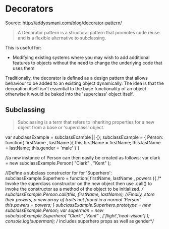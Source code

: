 Decorators
===

Source: http://addyosmani.com/blog/decorator-pattern/

> A Decorator pattern is a structural pattern that promotes code reuse and is a flexible alternative to subclassing.

This is useful for:
- Modifying existing systems where you may wish to add additional features to objects without the need to change the underlying code that uses them


Traditionally, the decorator is defined as a design pattern that allows behaviour to be added to an existing object dynamically. The idea is that the decoration itself isn't essential to the base functionality of an object otherwise it would be baked into the 'superclass' object itself.

## Subclassing

> Subclassing is a term that refers to inheriting properties for a new object from a base or 'superclass' object.


var subclassExample = subclassExample || {};
subclassExample = {
    Person: function( firstName , lastName ){
        this.firstName = firstName;
        this.lastName =  lastName;
        this.gender = 'male'
    } 
}

//a new instance of Person can then easily be created as follows:
var clark = new subclassExample.Person( "Clark" , "Kent" );
        
//Define a subclass constructor for for 'Superhero':
subclassExample.Superhero = function( firstName, lastName , powers ){
    /*
        Invoke the superclass constructor on the new object
        then use .call() to invoke the constructor as a method of
        the object to be initialized.
    */
    subclassExample.Person.call(this, firstName, lastName);
    //Finally, store their powers, a new array of traits not found in a normal 'Person'
    this.powers = powers;
}
subclassExample.Superhero.prototype = new subclassExample.Person;
var superman = new subclassExample.Superhero( "Clark" ,"Kent" , ['flight','heat-vision'] );
console.log(superman); /* includes superhero props as well as gender*/